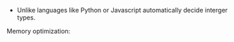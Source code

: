 - Unlike languages like Python or Javascript automatically decide interger types. 

Memory optimization:

